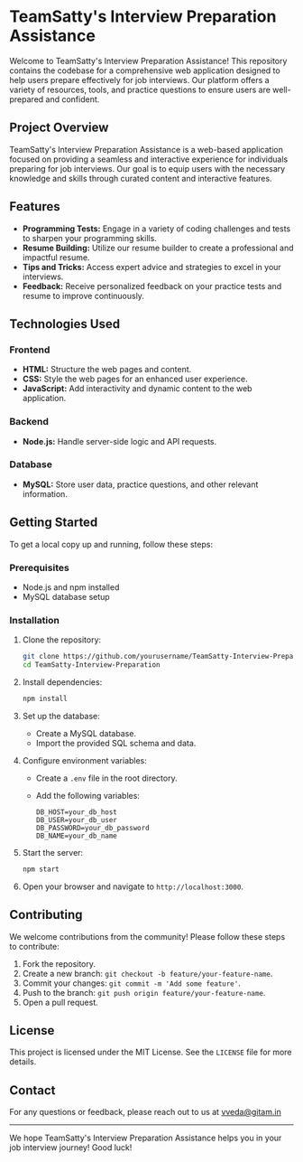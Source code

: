 # TeamSatty's Interview Preparation Assistance

Welcome to TeamSatty's Interview Preparation Assistance! This repository contains the codebase for a comprehensive web application designed to help users prepare effectively for job interviews. Our platform offers a variety of resources, tools, and practice questions to ensure users are well-prepared and confident.

## Project Overview

TeamSatty's Interview Preparation Assistance is a web-based application focused on providing a seamless and interactive experience for individuals preparing for job interviews. Our goal is to equip users with the necessary knowledge and skills through curated content and interactive features.

## Features

- **Programming Tests:** Engage in a variety of coding challenges and tests to sharpen your programming skills.
- **Resume Building:** Utilize our resume builder to create a professional and impactful resume.
- **Tips and Tricks:** Access expert advice and strategies to excel in your interviews.
- **Feedback:** Receive personalized feedback on your practice tests and resume to improve continuously.

## Technologies Used

### Frontend

- **HTML:** Structure the web pages and content.
- **CSS:** Style the web pages for an enhanced user experience.
- **JavaScript:** Add interactivity and dynamic content to the web application.

### Backend

- **Node.js:** Handle server-side logic and API requests.

### Database

- **MySQL:** Store user data, practice questions, and other relevant information.

## Getting Started

To get a local copy up and running, follow these steps:

### Prerequisites

- Node.js and npm installed
- MySQL database setup

### Installation

1. Clone the repository:

   ```bash
   git clone https://github.com/yourusername/TeamSatty-Interview-Preparation.git
   cd TeamSatty-Interview-Preparation
   ```

2. Install dependencies:

   ```bash
   npm install
   ```

3. Set up the database:

   - Create a MySQL database.
   - Import the provided SQL schema and data.

4. Configure environment variables:

   - Create a `.env` file in the root directory.
   - Add the following variables:

     ```plaintext
     DB_HOST=your_db_host
     DB_USER=your_db_user
     DB_PASSWORD=your_db_password
     DB_NAME=your_db_name
     ```

5. Start the server:

   ```bash
   npm start
   ```

6. Open your browser and navigate to `http://localhost:3000`.

## Contributing

We welcome contributions from the community! Please follow these steps to contribute:

1. Fork the repository.
2. Create a new branch: `git checkout -b feature/your-feature-name`.
3. Commit your changes: `git commit -m 'Add some feature'`.
4. Push to the branch: `git push origin feature/your-feature-name`.
5. Open a pull request.

## License

This project is licensed under the MIT License. See the `LICENSE` file for more details.

## Contact

For any questions or feedback, please reach out to us at vveda@gitam.in

---

We hope TeamSatty's Interview Preparation Assistance helps you in your job interview journey! Good luck!
